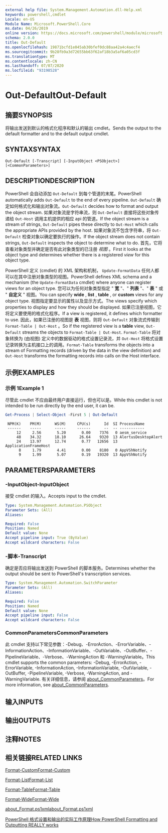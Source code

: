 ```yaml
---
external help file: System.Management.Automation.dll-Help.xml
keywords: powershell,cmdlet
Locale: en-US
Module Name: Microsoft.PowerShell.Core
ms.date: 04/26/2019
online version: https://docs.microsoft.com/powershell/module/microsoft.powershell.core/out-default?view=powershell-6&WT.mc_id=ps-gethelp
schema: 2.0.0
title: Out-Default
ms.openlocfilehash: 19871bcfd1e045ab30bfef0dc88aa42a4c4aecf4
ms.sourcegitcommit: 9b28fb9a3d72655bb63f62af18b3a5af6a05cd3f
ms.translationtype: MT
ms.contentlocale: zh-CN
ms.lasthandoff: 07/07/2020
ms.locfileid: "93198528"
---
```

# <span data-ttu-id="2f730-103">Out-Default</span><span class="sxs-lookup"><span data-stu-id="2f730-103">Out-Default</span></span>

## <span data-ttu-id="2f730-104">摘要</span><span class="sxs-lookup"><span data-stu-id="2f730-104">SYNOPSIS</span></span>
<span data-ttu-id="2f730-105">将输出发送到默认的格式化程序和默认的输出 cmdlet。</span><span class="sxs-lookup"><span data-stu-id="2f730-105">Sends the output to the default formatter and to the default output cmdlet.</span></span>

## <span data-ttu-id="2f730-106">SYNTAX</span><span class="sxs-lookup"><span data-stu-id="2f730-106">SYNTAX</span></span>

```
Out-Default [-Transcript] [-InputObject <PSObject>] [<CommonParameters>]
```

## <span data-ttu-id="2f730-107">DESCRIPTION</span><span class="sxs-lookup"><span data-stu-id="2f730-107">DESCRIPTION</span></span>

<span data-ttu-id="2f730-108">PowerShell 会自动添加 `Out-Default` 到每个管道的末尾。</span><span class="sxs-lookup"><span data-stu-id="2f730-108">PowerShell automatically adds `Out-Default` to the end of every pipeline.</span></span> <span data-ttu-id="2f730-109">`Out-Default` 确定如何格式化和输出对象流。</span><span class="sxs-lookup"><span data-stu-id="2f730-109">`Out-Default` decides how to format and output the object stream.</span></span> <span data-ttu-id="2f730-110">如果对象流是字符串流，则 `Out-Default` 直接将这些对象传递给 `Out-Host` 调用主机提供的相应 api 的管道。</span><span class="sxs-lookup"><span data-stu-id="2f730-110">If the object stream is a stream of strings, `Out-Default` pipes these directly to `Out-Host` which calls the appropriate APIs provided by the host.</span></span> <span data-ttu-id="2f730-111">如果对象流不包含字符串，将 `Out-Default` 检查对象以确定要执行的操作。</span><span class="sxs-lookup"><span data-stu-id="2f730-111">If the object stream does not contain strings, `Out-Default` inspects the object to determine what to do.</span></span>
<span data-ttu-id="2f730-112">首先，它将查看对象类型并确定是否有此对象类型的已注册 _视图_ 。</span><span class="sxs-lookup"><span data-stu-id="2f730-112">First it looks at the object type and determines whether there is a registered _view_ for this object type.</span></span>

<span data-ttu-id="2f730-113">PowerShell 定义 (cmdlet) 的 XML 架构和机制， `Update-FormatData` 任何人都可以在其中注册对象类型的视图。</span><span class="sxs-lookup"><span data-stu-id="2f730-113">PowerShell defines XML schema and a mechanism (the `Update-FormatData` cmdlet) where anyone can register views for an object type.</span></span> <span data-ttu-id="2f730-114">您可以为任何对象类型指定 " **宽** "、" **列表** "、" **表** " 或 " **自定义** " 视图。</span><span class="sxs-lookup"><span data-stu-id="2f730-114">You can specify **wide** , **list** , **table** , or **custom** views for any object type.</span></span> <span data-ttu-id="2f730-115">视图指定要显示的属性以及显示方式。</span><span class="sxs-lookup"><span data-stu-id="2f730-115">The views specify which properties to display and how they should be displayed.</span></span> <span data-ttu-id="2f730-116">如果已注册视图，它将定义要使用的格式化程序。</span><span class="sxs-lookup"><span data-stu-id="2f730-116">If a view is registered, it defines which formatter to use.</span></span> <span data-ttu-id="2f730-117">因此，如果已注册的视图是 **表** 视图，则将 `Out-Default` 对象流式传输到 `Format-Table | Out-Host` 。</span><span class="sxs-lookup"><span data-stu-id="2f730-117">So if the registered view is a **table** view, `Out-Default` streams the objects to `Format-Table | Out-Host`.</span></span> <span data-ttu-id="2f730-118">`Format-Table` 将对象转换为 (由视图) 定义中的数据驱动的格式设置记录流，并 `Out-Host` 将格式设置记录转换为主机接口上的调用。</span><span class="sxs-lookup"><span data-stu-id="2f730-118">`Format-Table` transforms the objects into a stream of Formatting records (driven by the data in the view definition) and `Out-Host` transforms the formatting records into calls on the Host interface.</span></span>

## <span data-ttu-id="2f730-119">示例</span><span class="sxs-lookup"><span data-stu-id="2f730-119">EXAMPLES</span></span>

### <span data-ttu-id="2f730-120">示例 1</span><span class="sxs-lookup"><span data-stu-id="2f730-120">Example 1</span></span>

<span data-ttu-id="2f730-121">尽管此 cmdlet 不应由最终用户直接运行，但也可以是。</span><span class="sxs-lookup"><span data-stu-id="2f730-121">While this cmdlet is not intended to be run directly by the end user, it can be.</span></span>

```powershell
Get-Process | Select-Object -First 5 | Out-Default
```

```Output
 NPM(K)    PM(M)      WS(M)     CPU(s)      Id  SI ProcessName
 ------    -----      -----     ------      --  -- -----------
     12     2.56       5.20       0.00    7376   0 aesm_service
     48    34.32      18.10      26.64    9320  13 AlertusDesktopAlert
     24    13.97      12.74       0.77   12656  13 ApplicationFrameHost
      8     1.79       4.41       0.00    8180   0 AppVShNotify
      9     1.99       5.07       0.19   19320  13 AppVShNotify
```

## <span data-ttu-id="2f730-122">PARAMETERS</span><span class="sxs-lookup"><span data-stu-id="2f730-122">PARAMETERS</span></span>

### <span data-ttu-id="2f730-123">-InputObject</span><span class="sxs-lookup"><span data-stu-id="2f730-123">-InputObject</span></span>

<span data-ttu-id="2f730-124">接受 cmdlet 的输入。</span><span class="sxs-lookup"><span data-stu-id="2f730-124">Accepts input to the cmdlet.</span></span>

```yaml
Type: System.Management.Automation.PSObject
Parameter Sets: (All)
Aliases:

Required: False
Position: Named
Default value: None
Accept pipeline input: True (ByValue)
Accept wildcard characters: False
```

### <span data-ttu-id="2f730-125">-脚本</span><span class="sxs-lookup"><span data-stu-id="2f730-125">-Transcript</span></span>

<span data-ttu-id="2f730-126">确定是否应将输出发送到 PowerShell 的脚本服务。</span><span class="sxs-lookup"><span data-stu-id="2f730-126">Determines whether the output should be sent to PowerShell's transcription services.</span></span>

```yaml
Type: System.Management.Automation.SwitchParameter
Parameter Sets: (All)
Aliases:

Required: False
Position: Named
Default value: None
Accept pipeline input: False
Accept wildcard characters: False
```

### <span data-ttu-id="2f730-127">CommonParameters</span><span class="sxs-lookup"><span data-stu-id="2f730-127">CommonParameters</span></span>

<span data-ttu-id="2f730-128">此 cmdlet 支持以下常见参数：-Debug、-ErrorAction、-ErrorVariable、-InformationAction、-InformationVariable、-OutVariable、-OutBuffer、-PipelineVariable、-Verbose、-WarningAction 和 -WarningVariable。</span><span class="sxs-lookup"><span data-stu-id="2f730-128">This cmdlet supports the common parameters: -Debug, -ErrorAction, -ErrorVariable, -InformationAction, -InformationVariable, -OutVariable, -OutBuffer, -PipelineVariable, -Verbose, -WarningAction, and -WarningVariable.</span></span> <span data-ttu-id="2f730-129">有关详细信息，请参阅 [about_CommonParameters](https://go.microsoft.com/fwlink/?LinkID=113216)。</span><span class="sxs-lookup"><span data-stu-id="2f730-129">For more information, see [about_CommonParameters](https://go.microsoft.com/fwlink/?LinkID=113216).</span></span>

## <span data-ttu-id="2f730-130">输入</span><span class="sxs-lookup"><span data-stu-id="2f730-130">INPUTS</span></span>

## <span data-ttu-id="2f730-131">输出</span><span class="sxs-lookup"><span data-stu-id="2f730-131">OUTPUTS</span></span>

## <span data-ttu-id="2f730-132">注释</span><span class="sxs-lookup"><span data-stu-id="2f730-132">NOTES</span></span>

## <span data-ttu-id="2f730-133">相关链接</span><span class="sxs-lookup"><span data-stu-id="2f730-133">RELATED LINKS</span></span>

[<span data-ttu-id="2f730-134">Format-Custom</span><span class="sxs-lookup"><span data-stu-id="2f730-134">Format-Custom</span></span>](../Microsoft.PowerShell.Utility/Format-Custom.md)

[<span data-ttu-id="2f730-135">Format-List</span><span class="sxs-lookup"><span data-stu-id="2f730-135">Format-List</span></span>](../Microsoft.PowerShell.Utility/Format-List.md)

[<span data-ttu-id="2f730-136">Format-Table</span><span class="sxs-lookup"><span data-stu-id="2f730-136">Format-Table</span></span>](../Microsoft.PowerShell.Utility/Format-Table.md)

[<span data-ttu-id="2f730-137">Format-Wide</span><span class="sxs-lookup"><span data-stu-id="2f730-137">Format-Wide</span></span>](../Microsoft.PowerShell.Utility/Format-Wide.md)

[<span data-ttu-id="2f730-138">about_Format.ps1xml</span><span class="sxs-lookup"><span data-stu-id="2f730-138">about_Format.ps1xml</span></span>](About/about_Format.ps1xml.md)

[<span data-ttu-id="2f730-139">PowerShell 格式设置和输出的实际工作原理</span><span class="sxs-lookup"><span data-stu-id="2f730-139">How PowerShell Formatting and Outputting REALLY works</span></span>](https://devblogs.microsoft.com/powershell/how-powershell-formatting-and-outputting-really-works/)
